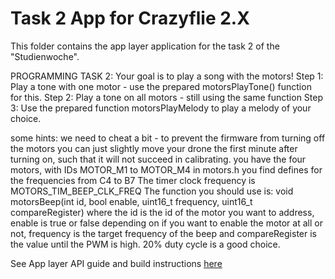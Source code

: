 # Task 2 App for Crazyflie 2.X

This folder contains the app layer application for the task 2 of the "Studienwoche".

PROGRAMMING TASK 2:
Your goal is to play a song with the motors!
Step 1: Play a tone with one motor - use the prepared motorsPlayTone() function for this. 
Step 2: Play a tone on all motors - still using the same function
Step 3: Use the prepared function motorsPlayMelody to play a melody of your choice.

some hints:
we need to cheat a bit - to prevent the firmware from turning off the motors you can just slightly move your drone the first minute after turning on, such that it will not succeed in calibrating.
you have the four motors, with IDs MOTOR_M1 to MOTOR_M4
in motors.h you find defines for the frequencies from C4 to B7
The timer clock frequency is MOTORS_TIM_BEEP_CLK_FREQ
The function you should use is:
void motorsBeep(int id, bool enable, uint16_t frequency, uint16_t compareRegister)
where the id is the id of the motor you want to address, 
enable is true or false depending on if you want to enable the motor at all or not, 
frequency is the target frequency of the beep and 
compareRegister is the value until the PWM is high. 
20% duty cycle is a good choice.

See App layer API guide and build instructions [here](https://www.bitcraze.io/documentation/repository/crazyflie-firmware/master/userguides/app_layer/)
